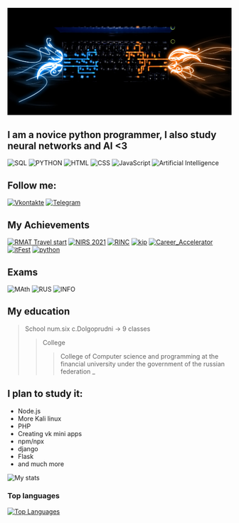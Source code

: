 [![Heder](https://github.com/SS342/SS342/blob/main/assets/1.jpg)](https://vk.com/ss_sospeed)

## I am a novice python programmer, I also study neural networks and AI <3

![SQL](https://img.shields.io/badge/-SQL-090909?style=for-the-badge&logo=mysql&logoColor=006488)
![PYTHON](https://img.shields.io/badge/-PYTHON_development-090909?style=for-the-badge&logo=python)
![HTML](https://img.shields.io/badge/-HTML-090909?style=for-the-badge&logo=dart&logoColor=097CBD)
![CSS](https://img.shields.io/badge/-CSS-090909?style=for-the-badge&logo=firebase&logoColor=F8C52C)
![JavaScript](https://img.shields.io/badge/-JavaScript-090909?style=for-the-badge&logo=JavaScript&logoColor=E9D54D)
![Artificial Intelligence](https://img.shields.io/badge/-Artificial_Intelligence-090909?style=for-the-badge&logo=python&logoColor=E9D54D)



## Follow me:

[![Vkontakte](https://img.shields.io/badge/-Vkontakte-090909?style=for-the-badge&logo=Vk&logoColor=4F7DB3)](https://vk.com/ss_sospeed)
[![Telegram](https://img.shields.io/badge/-Telegram-090909?style=for-the-badge&logo=telegram&logoColor=27A0D9)](https://t.me/swipe12345)

## My Achievements
[![RMAT Travel start](https://img.shields.io/badge/-RMAT_TRAVEL_START-090909?style=for-the-badge&logo=star&logoColor=4F7DB3)](https://github.com/SS342/SS342/blob/main/assets/2.jpg)
[![NIRS 2021](https://img.shields.io/badge/-NIRS_2021-090909?style=for-the-badge&logo=Star&logoColor=4F7DB3)](https://github.com/SS342/SS342/blob/main/assets/3.jpg)
[![RINC](https://img.shields.io/badge/-RINC-090909?style=for-the-badge&logo=Star&logoColor=4F7DB3)](https://github.com/SS342/SS342/blob/main/assets/oCY2Ouf7-lk.jpg)
[![kip](https://img.shields.io/badge/-KipFin-090909?style=for-the-badge&logo=Star&logoColor=4F7DB3)](https://github.com/SS342/SS342/blob/main/assets/КИП%20ФИН%20Победитель%20квеста.jpg)
[![Career_Accelerator](https://img.shields.io/badge/-Career_Accelerator-090909?style=for-the-badge&logo=Star&logoColor=4F7DB3)](https://github.com/SS342/SS342/blob/main/assets/Карьерный%20акселератор.jpg)
[![itFest](https://img.shields.io/badge/-IT_fest-090909?style=for-the-badge&logo=Star&logoColor=4F7DB3)](https://github.com/SS342/SS342/blob/main/assets/Краевой%20фестиваль%20IT-FEST.jpg)
[![python](https://img.shields.io/badge/-Python_course-090909?style=for-the-badge&logo=Star&logoColor=4F7DB3)](https://github.com/SS342/SS342/blob/main/assets/Сертификат%20курсы.jpg)


## Exams
![MAth](https://img.shields.io/badge/-Math_passed-090909?style=for-the-badge&logo=mysql&logoColor=006488)
![RUS](https://img.shields.io/badge/-Russian_Language_passed-090909?style=for-the-badge&logo=mysql&logoColor=006488)
![INFO](https://img.shields.io/badge/-Computer_Science_passed-090909?style=for-the-badge&logo=mysql&logoColor=006488)

## My education
>School num.six c.Dolgoprudni -> 9 classes
>>College
>>>Сollege of Computer science and programming at the financial university under the government of the russian federation
>_

## I plan to study it:
* Node.js
* More Kali linux
* PHP
* Creating vk mini apps
* npm/npx
* django
* Flask
* and much more


![My stats](https://github-readme-stats.vercel.app/api?username=SS342&show_icons=true&theme=radical)

### Top languages

[![Top Languages](https://github-readme-stats.vercel.app/api/top-langs/?username=SS342&show_icons=true&theme=radical)](https://github.com/anuraghazra/github-readme-stat)

